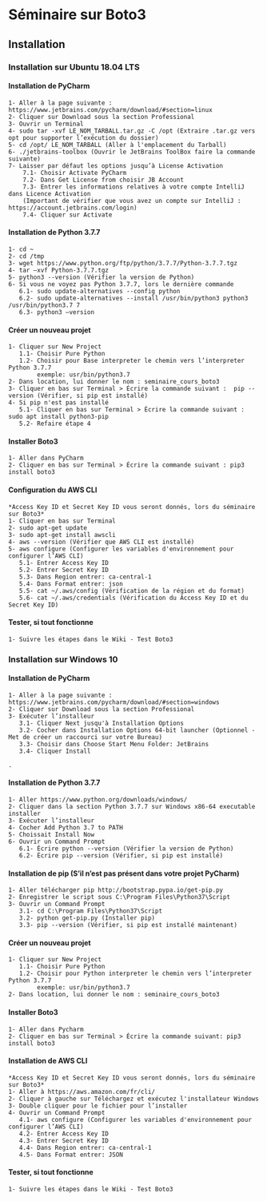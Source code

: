 # Séminaire sur Boto3

## Installation

### Installation sur Ubuntu 18.04 LTS

#### Installation de PyCharm

    1- Aller à la page suivante : https://www.jetbrains.com/pycharm/download/#section=linux
    2- Cliquer sur Download sous la section Professional
    3- Ouvrir un Terminal
    4- sudo tar -xvf LE_NOM_TARBALL.tar.gz -C /opt (Extraire .tar.gz vers opt pour supporter l’exécution du dossier)
    5- cd /opt/ LE_NOM_TARBALL (Aller à l'emplacement du Tarball)
    6- ./jetbrains-toolbox (Ouvrir le JetBrains ToolBox faire la commande suivante)
    7- Laisser par défaut les options jusqu’à License Activation
        7.1- Choisir Activate PyCharm
        7.2- Dans Get License from choisir JB Account
        7.3- Entrer les informations relatives à votre compte IntelliJ dans Licence Activation 
        (Important de vérifier que vous avez un compte sur IntelliJ : https://account.jetbrains.com/login)
        7.4- Cliquer sur Activate

#### Installation de Python 3.7.7
    1- cd ~
    2- cd /tmp
    3- wget https://www.python.org/ftp/python/3.7.7/Python-3.7.7.tgz
    4- tar –xvf Python-3.7.7.tgz
    5- python3 --version (Vérifier la version de Python)
    6- Si vous ne voyez pas Python 3.7.7, lors le dernière commande
       6.1- sudo update-alternatives --config python
       6.2- sudo update-alternatives --install /usr/bin/python3 python3 /usr/bin/python3.7 7
       6.3- python3 –version

#### Créer un nouveau projet
    1- Cliquer sur New Project
       1.1- Choisir Pure Python
       1.2- Choisir pour Base interpreter le chemin vers l’interpreter Python 3.7.7
            exemple: usr/bin/python3.7
    2- Dans location, lui donner le nom : seminaire_cours_boto3
    3- Cliquer en bas sur Terminal > Écrire la commande suivant :  pip --version (Vérifier, si pip est installé)
    4- Si pip n'est pas installé
       5.1- Cliquer en bas sur Terminal > Écrire la commande suivant : sudo apt install python3-pip
       5.2- Refaire étape 4
       
#### Installer Boto3
    1- Aller dans PyCharm
    2- Cliquer en bas sur Terminal > Écrire la commande suivant : pip3 install boto3

#### Configuration du AWS CLI
    *Access Key ID et Secret Key ID vous seront donnés, lors du séminaire sur Boto3*
    1- Cliquer en bas sur Terminal
    2- sudo apt-get update
    3- sudo apt-get install awscli
    4- aws --version (Vérifier que AWS CLI est installé)
    5- aws configure (Configurer les variables d'environnement pour configurer l’AWS CLI)
       5.1- Entrer Access Key ID
       5.2- Entrer Secret Key ID
       5.3- Dans Region entrer: ca-central-1
       5.4- Dans Format entrer: json
       5.5- cat ~/.aws/config (Vérification de la région et du format)
       5.6- cat ~/.aws/credentials (Vérification du Access Key ID et du Secret Key ID)
       
#### Tester, si tout fonctionne
    1- Suivre les étapes dans le Wiki - Test Boto3
       
### Installation sur Windows 10

#### Installation de PyCharm
    1- Aller à la page suivante : https://www.jetbrains.com/pycharm/download/#section=windows
    2- Cliquer sur Download sous la section Professional
    3- Exécuter l’installeur
       3.1- Cliquer Next jusqu'à Installation Options
       3.2- Cocher dans Installation Options 64-bit launcher (Optionnel - Met de créer un raccourci sur votre Bureau)
       3.3- Choisir dans Choose Start Menu Folder: JetBrains
       3.4- Cliquer Install

    . 
#### Installation de Python 3.7.7
    1- Aller https://www.python.org/downloads/windows/
    2- Cliquer dans la section Python 3.7.7 sur Windows x86-64 executable installer
    3- Exécuter l’installeur
    4- Cocher Add Python 3.7 to PATH
    5- Choissait Install Now
    6- Ouvrir un Command Prompt
       6.1- Écrire python --version (Vérifier la version de Python)
       6.2- Écrire pip --version (Vérifier, si pip est installé)
    
#### Installation de pip (S’il n’est pas présent dans votre projet PyCharm)
    1- Aller télécharger pip http://bootstrap.pypa.io/get-pip.py
    2- Enregistrer le script sous C:\Program Files\Python37\Script
    3- Ouvrir un Command Prompt
       3.1- cd C:\Program Files\Python37\Script
       3.2- python get-pip.py (Installer pip)
       3.3- pip --version (Vérifier, si pip est installé maintenant)
       
#### Créer un nouveau projet
    1- Cliquer sur New Project
       1.1- Choisir Pure Python
       1.2- Choisir pour Python interpreter le chemin vers l’interpreter Python 3.7.7
            exemple: usr/bin/python3.7
    2- Dans location, lui donner le nom : seminaire_cours_boto3
        
#### Installer Boto3
    1- Aller dans Pycharm
    2- Cliquer en bas sur Terminal > Écrire la commande suivant: pip3 install boto3
    
#### Installation de AWS CLI
    *Access Key ID et Secret Key ID vous seront donnés, lors du séminaire sur Boto3*
    1- Aller à https://aws.amazon.com/fr/cli/
    2- Cliquer à gauche sur Téléchargez et exécutez l'installateur Windows
    3- Double cliquer pour le fichier pour l’installer
    4- Ouvrir un Command Prompt
       4.1- aws configure (Configurer les variables d'environnement pour configurer l’AWS CLI)
       4.2- Entrer Access Key ID
       4.3- Entrer Secret Key ID
       4.4- Dans Region entrer: ca-central-1
       4.5- Dans Format entrer: JSON
  
       
#### Tester, si tout fonctionne
    1- Suivre les étapes dans le Wiki - Test Boto3

